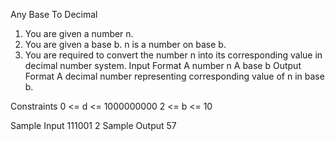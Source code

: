 
Any Base To Decimal

1. You are given a number n.
2. You are given a base b. n is a number on base b.
3. You are required to convert the number n into its corresponding value in decimal number system.
Input Format
A number n
A base b
Output Format
A decimal number representing corresponding value of n in base b.

Constraints
0 <= d <= 1000000000
2 <= b <= 10
  
Sample Input
111001
2
Sample Output
57